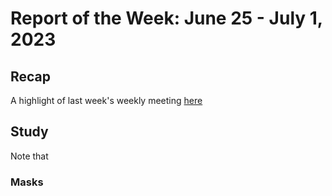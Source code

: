 # Report of the Week: June 25 - July 1, 2023

## Recap

A highlight of last week's weekly meeting [here](../week6.md#last-week)

## Study

Note that 

### Masks
